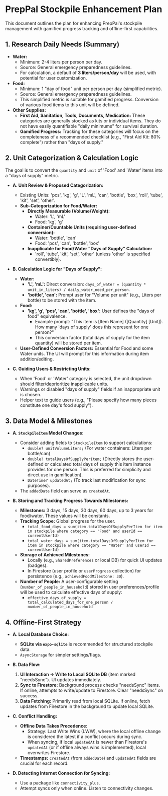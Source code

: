 # PrepPal Stockpile Enhancement Plan

This document outlines the plan for enhancing PrepPal's stockpile management with gamified progress tracking and offline-first capabilities.

## 1. Research Daily Needs (Summary)

*   **Water:**
    *   Minimum: 2-4 liters per person per day.
    *   Source: General emergency preparedness guidelines.
    *   For calculation, a default of **3 liters/person/day** will be used, with potential for user customization.
*   **Food:**
    *   Minimum: 1 "day of food" unit per person per day (simplified metric).
    *   Source: General emergency preparedness guidelines.
    *   This simplified metric is suitable for gamified progress. Conversion of various food items to this unit will be defined.
*   **Other Supplies:**
    *   **First Aid, Sanitation, Tools, Documents, Medication:** These categories are generally stocked as kits or individual items. They do not have easily quantifiable "daily minimums" for survival duration.
    *   **Gamified Progress:** Tracking for these categories will focus on the completeness of a recommended checklist (e.g., "First Aid Kit: 80% complete") rather than "days of supply."

## 2. Unit Categorization & Calculation Logic

The goal is to convert the `quantity` and `unit` of 'Food' and 'Water' items into a "days of supply" metric.

*   **A. Unit Review & Proposed Categorization:**
    *   Existing Units: 'pcs', 'kg', 'g', 'L', 'mL', 'can', 'bottle', 'box', 'roll', 'tube', 'kit', 'set', 'other'.
    *   **Sub-Categorization for Food/Water:**
        *   **Directly Measurable (Volume/Weight):**
            *   Water: 'L', 'mL'
            *   Food: 'kg', 'g'
        *   **Container/Countable Units (requiring user-defined conversion):**
            *   Water: 'bottle', 'can'
            *   Food: 'pcs', 'can', 'bottle', 'box'
        *   **Inapplicable for Food/Water "Days of Supply" Calculation:**
            *   'roll', 'tube', 'kit', 'set', 'other' (unless 'other' is specified convertibly).

*   **B. Calculation Logic for "Days of Supply":**
    *   **Water:**
        *   **'L', 'mL':** Direct conversion: `days_of_water = (quantity * unit_in_liters) / daily_water_need_per_person`.
        *   **'bottle', 'can':** Prompt user for "Volume per unit" (e.g., Liters per bottle) to be stored with the item.
    *   **Food:**
        *   **'kg', 'g', 'pcs', 'can', 'bottle', 'box':** User defines the "days of food" equivalence.
            *   Example prompt: "This item is [Item Name] ([Quantity] [Unit]). How many 'days of supply' does this represent for one person?"
            *   This conversion factor (total days of supply for the item quantity) will be stored per item.
    *   **User-Defined Conversion Factors:** Essential for Food and some Water units. The UI will prompt for this information during item addition/editing.

*   **C. Guiding Users & Restricting Units:**
    *   When 'Food' or 'Water' category is selected, the unit dropdown should filter/deprioritize inapplicable units.
    *   Warnings or disabled "days of supply" fields if an inappropriate unit is chosen.
    *   Helper text to guide users (e.g., "Please specify how many pieces constitute one day's food supply").

## 3. Data Model & Milestones

*   **A. `StockpileItem` Model Changes:**
    *   Consider adding fields to `StockpileItem` to support calculations:
        *   `double? unitVolumeLiters;` (For water containers: Liters per bottle/can)
        *   `double? totalDaysOfSupplyPerItem;` (Directly stores the user-defined or calculated total days of supply this item instance provides for one person. This is preferred for simplicity and direct use in gamification).
        *   `DateTime? updatedAt;` (To track last modification for sync purposes).
    *   The `addedDate` field can serve as `createdAt`.

*   **B. Storing and Tracking Progress Towards Milestones:**
    *   **Milestones:** 3 days, 15 days, 30 days, 60 days, up to 3 years for food/water. These values will be constants.
    *   **Tracking Scope:** Global progress for the user.
        *   `total_food_days = sum(item.totalDaysOfSupplyPerItem for item in stockpile where category == 'Food' and userId == currentUserId)`
        *   `total_water_days = sum(item.totalDaysOfSupplyPerItem for item in stockpile where category == 'Water' and userId == currentUserId)`
    *   **Storage of Achieved Milestones:**
        *   Locally (e.g., `SharedPreferences` or local DB) for quick UI updates (badges).
        *   In Firestore (user profile or `userProgress` collection) for persistence (e.g., `achievedFoodMilestone: 30`).
    *   **Number of People:** A user-configurable setting (`number_of_people_in_household`) stored in user preferences/profile will be used to calculate effective days of supply:
        *   `effective_days_of_supply = total_calculated_days_for_one_person / number_of_people_in_household`

## 4. Offline-First Strategy

*   **A. Local Database Choice:**
    *   **SQLite via `expo-sqlite`** is recommended for structured stockpile data.
    *   `AsyncStorage` for simpler settings/flags.

*   **B. Data Flow:**
    1.  **UI Interaction -> Write to Local SQLite DB** (item marked "needsSync"). UI updates immediately.
    2.  **Sync to Firestore:** Background process checks "needsSync" items. If online, attempts to write/update to Firestore. Clear "needsSync" on success.
    3.  **Data Fetching:** Primarily read from local SQLite. If online, fetch updates from Firestore in the background to update local SQLite.

*   **C. Conflict Handling:**
    *   **Offline Data Takes Precedence:**
        *   Strategy: Last Write Wins (LWW), where the local offline change is considered the latest if a conflict occurs during sync.
        *   When syncing, if local `updatedAt` is newer than Firestore's `updatedAt` (or if offline always wins is implemented), local overwrites Firestore.
    *   **Timestamps:** `createdAt` (from `addedDate`) and `updatedAt` fields are crucial for each record.

*   **D. Detecting Internet Connection for Syncing:**
    *   Use a package like `connectivity_plus`.
    *   Attempt syncs only when online. Listen to connectivity changes.
